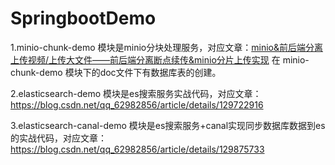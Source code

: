 # SpringbootDemo
1.minio-chunk-demo 模块是minio分块处理服务，对应文章：[minio&前后端分离上传视频/上传大文件——前后端分离断点续传&minio分片上传实现](https://blog.csdn.net/qq_62982856/article/details/129002288)
在 minio-chunk-demo 模块下的doc文件下有数据库表的创建。

2.elasticsearch-demo 模块是es搜索服务实战代码，对应文章：https://blog.csdn.net/qq_62982856/article/details/129722916

3.elasticsearch-canal-demo 模块是es搜索服务+canal实现同步数据库数据到es的实战代码，对应文章：https://blog.csdn.net/qq_62982856/article/details/129875733
